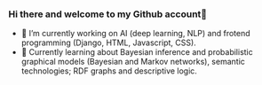 ### Hi there and welcome to my Github account👋

- 🔭 I’m currently working on AI (deep learning, NLP) and frotend programming (Django, HTML, Javascript, CSS).
- 🌱 Currently learning about Bayesian inference and probabilistic graphical models (Bayesian and Markov networks), semantic technologies; RDF graphs and descriptive logic. 
<!---

- 👯 I’m looking to collaborate on ...
- 🤔 I’m looking for help with ...
- 💬 Ask me about ...
- 📫 How to reach me: ...
- 😄 Pronouns: ...
- ⚡ Fun fact: ...

